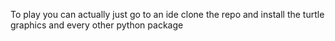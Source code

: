 To play you can actually just go to an ide clone the repo and install the turtle graphics and every other python package 
